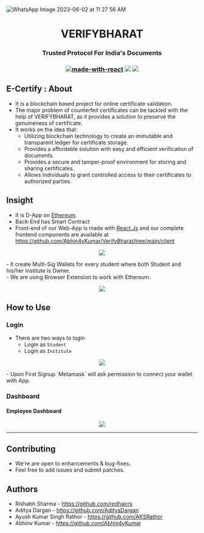 <p align="center">
 
![WhatsApp Image 2023-06-02 at 11 27 56 AM](https://github.com/redhairrs/hack/assets/86844932/df66564a-16f0-48e9-8bd5-2c826c4de16e)        
        </p>
<h1 align="center">VERIFYBHARAT</h1>
<h3 align="center">Trusted Protocol For India's Documents<h3>
  

<div align="center">
  
  [![made-with-react](https://img.shields.io/badge/React-2.1.5-brightgreen.svg?style=for-the-badge)](https://github.com/facebook/create-react-app)
   [![](https://img.shields.io/badge/-Ethereum-lightgrey.svg?style=for-the-badge)](https://www.ethereum.org/)
    ![](https://img.shields.io/badge/Smart%20-Contract-lightgrey.svg?style=for-the-badge)
  
 </div>

##  E-Certify : About
- It is a blockchain based project for online certificate validation. 
- The major problem of counterfeit certificates can be tackled with the help of VERIFYBHARAT, as it provides a solution to preserve the genuineness of certificate. 
- It works on the idea that:
   - Utilizing blockchain technology to create an immutable and transparent ledger for certificate storage.
   - Provides a affordable solution with easy and efficient verification of documents.
   - Provides a secure and tamper-proof environment for storing and sharing certificates.
   - Allows individuals to grant controlled access to their certificates to authorized parties.
## Insight
- It is D-App on [Ethereum](https://www.ethereum.org/).
- Back-End has Smart Contract 
- Front-end of our Web-App is made with [React.Js](https://github.com/facebook/create-react-app) and our complete frontend components are available at 
      https://github.com/Abhin4vKumar/VerifyBharat/tree/main/client
<p align="center">
 <img src="https://github.com/redhairrs/hack/assets/86844932/b669d714-ff2f-4d64-9ff8-da0107d558da">
</p>
- It create Multi-Sig Wallets for every student where both Student and his/her Institute is Owner.<br>
- We are using Browser Extension to work with Ethereum.
 <br>
  <p align="center">
   <img src="https://github.com/redhairrs/hack/assets/86844932/9bd51a6d-1793-4409-a751-3c8cca61b026">
 </p>

## How to Use

### Login
- There are two ways to login
  - Login as `Student`
  - Login as `Institute`
<p align="center">
 <img src="https://github.com/redhairrs/hack/assets/86844932/f850778e-efa7-4cc9-886f-d844c1df0ccc">
</p>
 - Upon First Signup `Metamask` will ask permission to connect your wallet with App.

### Dashboard

 #### Employee Dashboard
 <p align="center">
  <img src="https://github.com/redhairrs/hack/assets/86844932/080e6a9b-920b-42f2-9a69-29853da3ff69">
</p>   
 
   
  -------------------------------------
  ## Contributing
  - We're are open to enhancements & bug-fixes.
  - Feel free to add issues and submit patches.
  ## Authors
  - Rishabh Sharma - https://github.com/redhairrs
  - Aditya Dargan -  https://github.com/AdityaDargan
  - Ayush Kumar Singh Rathor - https://github.com/AKSRathor
  - Abhinv Kumar - https://github.com/Abhin4vKumar
